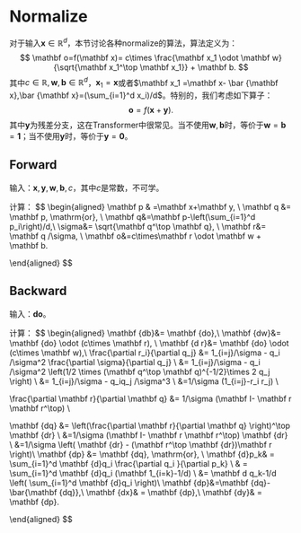# Normalize

对于输入$\mathbf x\in \mathbb R^d$，本节讨论各种normalize的算法，算法定义为：
$$
\mathbf o=f(\mathbf x)= c\times \frac{\mathbf x_1 \odot \mathbf w}{\sqrt{\mathbf x_1^\top \mathbf x_1}} + \mathbf b.
$$
其中$c\in\mathbb R, \mathbf w, \mathbf b\in \mathbb R^d$，$\mathbf x_1 = \mathbf x$或者$\mathbf x_1 =\mathbf x- \bar {\mathbf x},\bar {\mathbf x}=(\sum_{i=1}^d x_i)/d$。特别的，我们考虑如下算子：
$$
\mathbf o= f(\mathbf x + \mathbf y).
$$
其中$\mathbf y$为残差分支，这在Transformer中很常见。当不使用$\mathbf w, \mathbf b$时，等价于$\mathbf w=\mathbf b=\mathbf 1$；当不使用$\mathbf y$时，等价于$\mathbf y=\mathbf 0$。



## Forward

输入：$\mathbf x, \mathbf y, \mathbf w, \mathbf b, c$，其中$c$是常数，不可学。

计算：
$$
\begin{aligned}
\mathbf p  & =\mathbf x+\mathbf y, \\
\mathbf q &= \mathbf p, \mathrm{or}, \\
\mathbf q&=\mathbf p-\left(\sum_{i=1}^d p_i\right)/d,\\
\sigma&= \sqrt{\mathbf q^\top \mathbf q}, \\
\mathbf r&= \mathbf q /\sigma, \\
\mathbf o&=c\times\mathbf r \odot \mathbf w + \mathbf b.

\end{aligned}
$$


## Backward

输入：$\mathbf {do}$。

计算：
$$
\begin{aligned}
\mathbf {db}&= \mathbf {do},\\
\mathbf {dw}&= \mathbf {do} \odot (c\times \mathbf r),  \\
\mathbf {d r}&= \mathbf {do} \odot (c\times \mathbf w),\\
\frac{\partial r_i}{\partial q_j}
&= 1_{i=j}/\sigma - q_i /\sigma^2 \frac{\partial \sigma}{\partial q_j}  \\
&= 1_{i=j}/\sigma - q_i /\sigma^2 \left(1/2 \times  (\mathbf q^\top \mathbf q)^{-1/2}\times 2 q_j \right)   \\
&= 1_{i=j}/\sigma - q_iq_j /\sigma^3   \\
&=1/\sigma  (1_{i=j}-r_i r_j)   \\

\frac{\partial \mathbf r}{\partial \mathbf q}
&= 1/\sigma (\mathbf I- \mathbf r \mathbf r^\top) \\


\mathbf {dq}
&= \left(\frac{\partial \mathbf r}{\partial \mathbf q} \right)^\top \mathbf {dr}  \\
&=1/\sigma (\mathbf I- \mathbf r \mathbf r^\top) \mathbf {dr}  \\
&=1/\sigma  \left( \mathbf {dr}  - (\mathbf r^\top \mathbf {dr})\mathbf r    \right)\\
\mathbf {dp} &= \mathbf {dq}, \mathrm{or}, \\
\mathbf {d}p_k& = \sum_{i=1}^d \mathbf {d}q_i \frac{\partial q_i }{\partial p_k} \\
& = \sum_{i=1}^d \mathbf {d}q_i (\mathbf 1_{i=k}-1/d) \\
&=  \mathbf d q_k-1/d \left( \sum_{i=1}^d \mathbf {d}q_i  \right)\\
\mathbf {dp}&=\mathbf {dq}-\bar{\mathbf {dq}},\\
\mathbf {dx}& = \mathbf {dp},\\
\mathbf {dy}& = \mathbf {dp}.

\end{aligned}
$$

